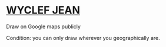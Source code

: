 # [WYCLEF JEAN](https://www.youtube.com/watch?v=_9L3j-lVLwk)
Draw on Google maps publicly

Condition: you can only draw wherever you geographically are. 
